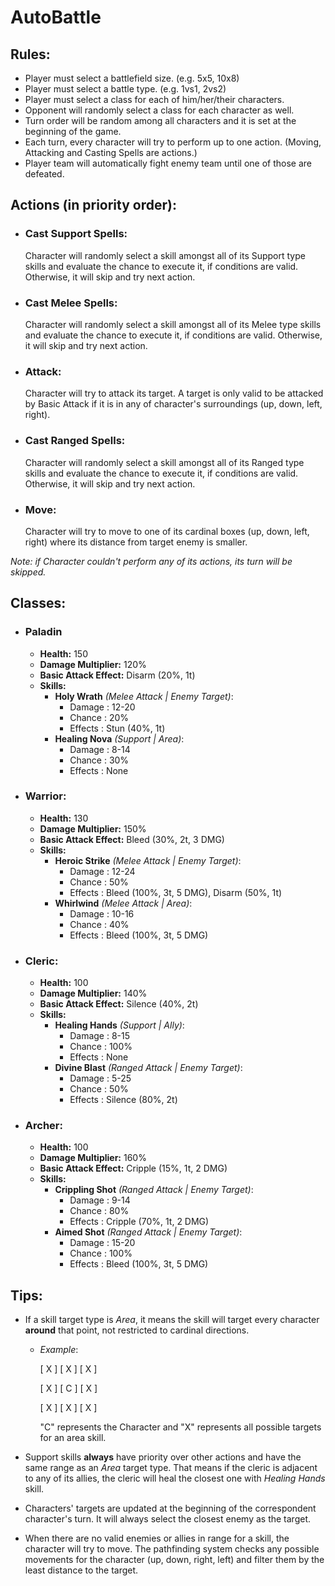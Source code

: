 # AutoBattle

## Rules:
- Player must select a battlefield size. (e.g. 5x5, 10x8)
- Player must select a battle type. (e.g. 1vs1, 2vs2)
- Player must select a class for each of him/her/their characters.
- Opponent will randomly select a class for each character as well.
- Turn order will be random among all characters and it is set at the beginning of the game.
- Each turn, every character will try to perform up to one action. (Moving, Attacking and Casting Spells are actions.)
- Player team will automatically fight enemy team until one of those are defeated.

## Actions (in priority order):
- ### Cast Support Spells:
  Character will randomly select a skill amongst all of its Support type skills and evaluate the chance to execute it, if conditions are valid. Otherwise, it will skip and try next action.
- ### Cast Melee Spells:
  Character will randomly select a skill amongst all of its Melee type skills and evaluate the chance to execute it, if conditions are valid. Otherwise, it will skip and try next action.
- ### Attack:
  Character will try to attack its target. A target is only valid to be attacked by Basic Attack if it is in any of character's surroundings (up, down, left, right).
- ### Cast Ranged Spells:
  Character will randomly select a skill amongst all of its Ranged type skills and evaluate the chance to execute it, if conditions are valid. Otherwise, it will skip and try next action.
- ### Move:
  Character will try to move to one of its cardinal boxes (up, down, left, right) where its distance from target enemy is smaller.

_Note: if Character couldn't perform any of its actions, its turn will be skipped._

## Classes:
- ### **Paladin**
  - **Health:** 150
  - **Damage Multiplier:** 120%
  - **Basic Attack Effect:** Disarm (20%, 1t)
  - **Skills:**
    - **Holy Wrath** _(Melee Attack | Enemy Target)_:
      - Damage : 12-20
      - Chance : 20%
      - Effects : Stun (40%, 1t)
    - **Healing Nova** _(Support | Area)_:
      - Damage : 8-14
      - Chance : 30%
      - Effects : None      
- ### **Warrior**:
  - **Health:** 130
  - **Damage Multiplier:** 150%
  - **Basic Attack Effect:** Bleed (30%, 2t, 3 DMG)
  - **Skills:**
    - **Heroic Strike** _(Melee Attack | Enemy Target)_:
      - Damage : 12-24
      - Chance : 50%
      - Effects : Bleed (100%, 3t, 5 DMG), Disarm (50%, 1t)
    - **Whirlwind** _(Melee Attack | Area)_:
      - Damage : 10-16
      - Chance : 40%
      - Effects : Bleed (100%, 3t, 5 DMG)
- ### **Cleric**:
  - **Health:** 100
  - **Damage Multiplier:** 140%
  - **Basic Attack Effect:** Silence (40%, 2t)
  - **Skills:**
    - **Healing Hands** _(Support | Ally)_:
      - Damage : 8-15
      - Chance : 100%
      - Effects : None
    - **Divine Blast** _(Ranged Attack | Enemy Target)_:
      - Damage : 5-25
      - Chance : 50%
      - Effects : Silence (80%, 2t)
- ### **Archer**:
  - **Health:** 100
  - **Damage Multiplier:** 160%
  - **Basic Attack Effect:** Cripple (15%, 1t, 2 DMG)
  - **Skills:**
    - **Crippling Shot** _(Ranged Attack | Enemy Target)_:
      - Damage : 9-14
      - Chance : 80%
      - Effects : Cripple (70%, 1t, 2 DMG)
    - **Aimed Shot** _(Ranged Attack | Enemy Target)_:
      - Damage : 15-20
      - Chance : 100%
      - Effects : Bleed (100%, 3t, 5 DMG)

## Tips:
  - If a skill target type is _Area_, it means the skill will target every character **around** that point, not restricted to cardinal directions. 
    - _Example_:
     
      [ X ]  [ X ]  [ X ]

      [ X ]  [ C ]  [ X ]

      [ X ]  [ X ]  [ X ]
    

      "C" represents the Character and "X" represents all possible targets for an area skill.

  - Support skills **always** have priority over other actions and have the same range as an _Area_ target type. That means if the cleric is adjacent to any of its allies, the cleric will heal the closest one with _Healing Hands_ skill.
  - Characters' targets are updated at the beginning of the correspondent character's turn. It will always select the closest enemy as the target.
  - When there are no valid enemies or allies in range for a skill, the character will try to move. The pathfinding system checks any possible movements for the character (up, down, right, left) and filter them by the least distance to the target.
